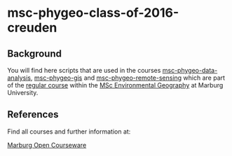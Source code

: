 # msc-phygeo-class-of-2016-creuden

## Background
You will find here scripts that are used in the courses [msc-phygeo-data-analysis](http://moc.online.uni-marburg.de/doku.php?id=courses:msc:msc-phygeo-data-analysis:description), [msc-phygeo-gis](http://moc.online.uni-marburg.de/doku.php?id=courses:msc:msc-phygeo-gis:description) and [msc-phygeo-remote-sensing](http://moc.online.uni-marburg.de/doku.php?id=courses:msc:msc-phygeo-remote-sensing:description) which are part of the [regular course](http://moc.environmentalinformatics-marburg.de/doku.php?id=start) within the [MSc Environmental Geography](http://www.uni-marburg.de/fb19/studium/studiengaenge/msc-environmentalgeography/index_html) at Marburg University.

## References
Find all courses and further information at:

[Marburg Open Courseware](http://moc.environmentalinformatics-marburg.de/doku.php)

